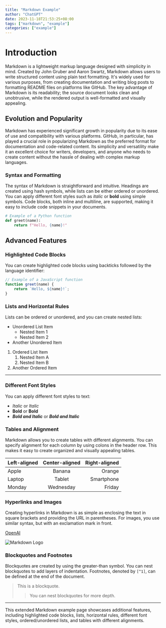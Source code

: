 ```yaml
---
title: "Markdown Example"
author: "ChatGPT"
date: 2023-11-18T21:53:25+08:00
tags: ["markdown", "example"]
categories: ["example"]
---
```


# Introduction

Markdown is a lightweight markup language designed with simplicity in mind. Created by John Gruber and Aaron Swartz, Markdown allows users to write structured content using plain text formatting. It's widely used for various purposes, from creating documentation and writing blog posts to formatting README files on platforms like GitHub. The key advantage of Markdown is its readability; the source document looks clean and unobtrusive, while the rendered output is well-formatted and visually appealing.

## Evolution and Popularity

Markdown has experienced significant growth in popularity due to its ease of use and compatibility with various platforms. GitHub, in particular, has played a crucial role in popularizing Markdown as the preferred format for documentation and code-related content. Its simplicity and versatility make it an excellent choice for writers, developers, and anyone who needs to create content without the hassle of dealing with complex markup languages.

### Syntax and Formatting

The syntax of Markdown is straightforward and intuitive. Headings are created using hash symbols, while lists can be either ordered or unordered. You can apply different font styles such as *italic* or **bold** using simple symbols. Code blocks, both inline and multiline, are supported, making it easy to include code snippets in your documents.

```python
# Example of a Python function
def greet(name):
    return f"Hello, {name}!"
```

## Advanced Features

### Highlighted Code Blocks

You can create highlighted code blocks using backticks followed by the language identifier:

```javascript
// Example of a JavaScript function
function greet(name) {
    return `Hello, ${name}!`;
}
```

### Lists and Horizontal Rules

Lists can be ordered or unordered, and you can create nested lists:

- Unordered List Item
  - Nested Item 1
  - Nested Item 2
- Another Unordered Item

1. Ordered List Item
   1. Nested Item A
   2. Nested Item B
2. Another Ordered Item

---

### Different Font Styles

You can apply different font styles to text:

- *Italic* or _Italic_
- **Bold** or __Bold__
- ***Bold and Italic*** or ___Bold and Italic___

### Tables and Alignment

Markdown allows you to create tables with different alignments. You can specify alignment for each column by using colons in the header row. This makes it easy to create organized and visually appealing tables.

| Left-aligned | Center-aligned | Right-aligned |
|:-------------|:--------------:|--------------:|
| Apple        | Banana         | Orange        |
| Laptop       | Tablet         | Smartphone    |
| Monday       | Wednesday      | Friday        |

### Hyperlinks and Images

Creating hyperlinks in Markdown is as simple as enclosing the text in square brackets and providing the URL in parentheses. For images, you use similar syntax, but with an exclamation mark in front.

[OpenAI](https://www.openai.com/)

![Markdown Logo](https://markdown-here.com/img/icon256.png)

### Blockquotes and Footnotes

Blockquotes are created by using the greater-than symbol. You can nest blockquotes to add layers of indentation. Footnotes, denoted by `[^1]`, can be defined at the end of the document.

> This is a blockquote.
>> You can nest blockquotes for more depth.

[^1]: This is a footnote.

---

This extended Markdown example page showcases additional features, including highlighted code blocks, lists, horizontal rules, different font styles, ordered/unordered lists, and tables with different alignments.